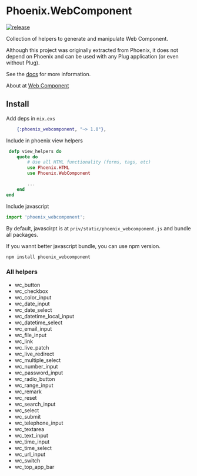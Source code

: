 # Phoenix.WebComponent

[![release](https://github.com/gsmlg-dev/phoenix_webcomponent/actions/workflows/test-and-release.yml/badge.svg)](https://github.com/gsmlg-dev/phoenix_webcomponent/actions/workflows/test-and-release.yml)

Collection of helpers to generate and manipulate Web Component.

Although this project was originally extracted from Phoenix,
it does not depend on Phoenix and can be used with any Plug
application (or even without Plug).

See the [docs](https://hexdocs.pm/phoenix_webcomponent/) for more information.

About at [Web Component](https://developer.mozilla.org/en-US/docs/Web/Web_Components)

## Install

Add deps in `mix.exs`
```elixir
    {:phoenix_webcomponent, "~> 1.0"},
```

Include in phoenix view helpers

```elixir
 defp view_helpers do
    quote do
        # Use all HTML functionality (forms, tags, etc)
        use Phoenix.HTML
        use Phoenix.WebComponent

        ...
    end
end
```

Include javascript

```javascript
import 'phoenix_webcomponent';
```

By default, javascirpt is at `priv/static/phoenix_webcomponent.js` and bundle all packages.

If you wannt better javascript bundle, you can use npm version.

```bash
npm install phoenix_webcomponent
```

### All helpers

- wc_button
- wc_checkbox
- wc_color_input
- wc_date_input
- wc_date_select
- wc_datetime_local_input
- wc_datetime_select
- wc_email_input
- wc_file_input
- wc_link
- wc_live_patch
- wc_live_redirect
- wc_multiple_select
- wc_number_input
- wc_password_input
- wc_radio_button
- wc_range_input
- wc_remark
- wc_reset
- wc_search_input
- wc_select
- wc_submit
- wc_telephone_input
- wc_textarea
- wc_text_input
- wc_time_input
- wc_time_select
- wc_url_input
- wc_switch
- wc_top_app_bar
